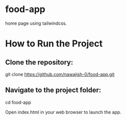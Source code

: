 # food-app
home page using tailwindcss.

# How to Run the Project
## Clone the repository:
git clone https://github.com/nawajish-0/food-app.git

## Navigate to the project folder:
cd food-app

Open index.html in your web browser to launch the app.
